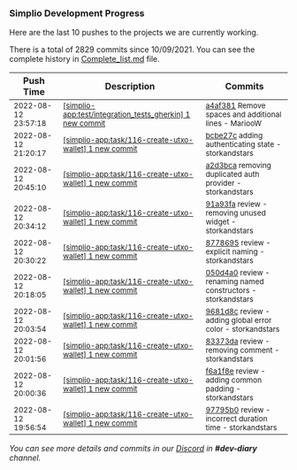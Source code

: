 
### Simplio Development Progress

Here are the last 10 pushes to the projects we are currently working.

There is a total of 2829 commits since 10/09/2021. You can see the complete history in
 [Complete_list.md](Complete_list.md) file.

| Push Time | Description | Commits |
| --- | --- | --- |
| <sub>2022-08-12 23:57:18</sub> | <sub>[[simplio-app:test/integration\_tests\_gherkin] 1 new commit](https://github.com/SimplioOfficial/simplio-app/commit/a4af381f2c3be1415aa66c237343d1158250de12)</sub> | <sub>[a4af381](https://github.com/SimplioOfficial/simplio-app/commit/a4af381f2c3be1415aa66c237343d1158250de12) Remove spaces and additional lines - MariooW</sub> |
| <sub>2022-08-12 21:20:17</sub> | <sub>[[simplio-app:task/116\-create\-utxo\-wallet] 1 new commit](https://github.com/SimplioOfficial/simplio-app/commit/bcbe27caa34d1d5445f7f932aa14a22dd1d8452b)</sub> | <sub>[bcbe27c](https://github.com/SimplioOfficial/simplio-app/commit/bcbe27caa34d1d5445f7f932aa14a22dd1d8452b) adding authenticating state - storkandstars</sub> |
| <sub>2022-08-12 20:45:10</sub> | <sub>[[simplio-app:task/116\-create\-utxo\-wallet] 1 new commit](https://github.com/SimplioOfficial/simplio-app/commit/a2d3bca87823c4b654aa9f7294286ec7be009449)</sub> | <sub>[a2d3bca](https://github.com/SimplioOfficial/simplio-app/commit/a2d3bca87823c4b654aa9f7294286ec7be009449) removing duplicated auth provider - storkandstars</sub> |
| <sub>2022-08-12 20:34:12</sub> | <sub>[[simplio-app:task/116\-create\-utxo\-wallet] 1 new commit](https://github.com/SimplioOfficial/simplio-app/commit/91a93fae236157dc9c298a98a67eab3dbaebdb9a)</sub> | <sub>[91a93fa](https://github.com/SimplioOfficial/simplio-app/commit/91a93fae236157dc9c298a98a67eab3dbaebdb9a) review - removing unused widget - storkandstars</sub> |
| <sub>2022-08-12 20:30:22</sub> | <sub>[[simplio-app:task/116\-create\-utxo\-wallet] 1 new commit](https://github.com/SimplioOfficial/simplio-app/commit/8778695752924487286e716c938be933371188c7)</sub> | <sub>[8778695](https://github.com/SimplioOfficial/simplio-app/commit/8778695752924487286e716c938be933371188c7) review - explicit naming - storkandstars</sub> |
| <sub>2022-08-12 20:18:05</sub> | <sub>[[simplio-app:task/116\-create\-utxo\-wallet] 1 new commit](https://github.com/SimplioOfficial/simplio-app/commit/050d4a0b70df5cced1ef820d92f0183a643d92c2)</sub> | <sub>[050d4a0](https://github.com/SimplioOfficial/simplio-app/commit/050d4a0b70df5cced1ef820d92f0183a643d92c2) review - renaming named constructors - storkandstars</sub> |
| <sub>2022-08-12 20:03:54</sub> | <sub>[[simplio-app:task/116\-create\-utxo\-wallet] 1 new commit](https://github.com/SimplioOfficial/simplio-app/commit/9681d8c233b92c1b6294ceeabcfc2c2ca9f5fc6f)</sub> | <sub>[9681d8c](https://github.com/SimplioOfficial/simplio-app/commit/9681d8c233b92c1b6294ceeabcfc2c2ca9f5fc6f) review - adding global error color - storkandstars</sub> |
| <sub>2022-08-12 20:01:56</sub> | <sub>[[simplio-app:task/116\-create\-utxo\-wallet] 1 new commit](https://github.com/SimplioOfficial/simplio-app/commit/83373da74b02c12dad927705d72adadfece146f1)</sub> | <sub>[83373da](https://github.com/SimplioOfficial/simplio-app/commit/83373da74b02c12dad927705d72adadfece146f1) review - removing comment - storkandstars</sub> |
| <sub>2022-08-12 20:00:36</sub> | <sub>[[simplio-app:task/116\-create\-utxo\-wallet] 1 new commit](https://github.com/SimplioOfficial/simplio-app/commit/f6a1f8e00c42b926e4ac43e68e7029bd5a0f360f)</sub> | <sub>[f6a1f8e](https://github.com/SimplioOfficial/simplio-app/commit/f6a1f8e00c42b926e4ac43e68e7029bd5a0f360f) review - adding common padding - storkandstars</sub> |
| <sub>2022-08-12 19:56:54</sub> | <sub>[[simplio-app:task/116\-create\-utxo\-wallet] 1 new commit](https://github.com/SimplioOfficial/simplio-app/commit/97795b0ec18534415c10599e69f94646d83dcb36)</sub> | <sub>[97795b0](https://github.com/SimplioOfficial/simplio-app/commit/97795b0ec18534415c10599e69f94646d83dcb36) review - incorrect duration time - storkandstars</sub> |

_You can see more details and commits in our [Discord](https://discord.gg/aKhjuwZmdP) in **#dev-diary** channel._
